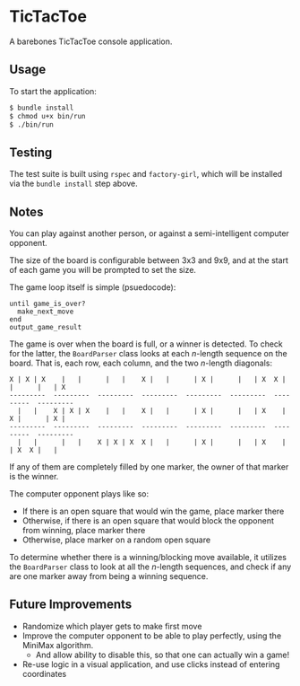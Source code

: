 # TicTacToe

A barebones TicTacToe console application.

## Usage

To start the application:

```sh
$ bundle install
$ chmod u+x bin/run
$ ./bin/run
```

## Testing

The test suite is built using `rspec` and `factory-girl`, which will be installed via the `bundle install` step above.

## Notes

You can play against another person, or against a semi-intelligent computer opponent.

The size of the board is configurable between 3x3 and 9x9, and at the start of each game you will be prompted to set the size.

The game loop itself is simple (psuedocode):

```
until game_is_over?
  make_next_move
end
output_game_result
```

The game is over when the board is full, or a winner is detected.  To check for the latter, the `BoardParser` class looks at each _n_-length sequence on the board.  That is, each row, each column, and the two _n_-length diagonals:

```
X | X | X    |   |      |   |    X |   |      | X |      |   | X  X |   |      |   | X
---------  ---------  ---------  ---------  ---------  ---------  ---------  ---------
  |   |    X | X | X    |   |    X |   |      | X |      |   | X    | X |      | X |
---------  ---------  ---------  ---------  ---------  ---------  ---------  ---------
  |   |      |   |    X | X | X  X |   |      | X |      |   | X    |   | X  X |   |

```

If any of them are completely filled by one marker, the owner of that marker is the winner.

The computer opponent plays like so:

* If there is an open square that would win the game, place marker there
* Otherwise, if there is an open square that would block the opponent from winning, place marker there
* Otherwise, place marker on a random open square

To determine whether there is a winning/blocking move available, it utilizes the `BoardParser` class to look at all the _n_-length sequences, and check if any are one marker away from being a winning sequence.

## Future Improvements

* Randomize which player gets to make first move
* Improve the computer opponent to be able to play perfectly, using the MiniMax algorithm.
  * And allow ability to disable this, so that one can actually win a game!
* Re-use logic in a visual application, and use clicks instead of entering coordinates
